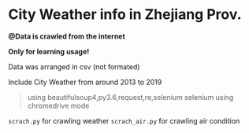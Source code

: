 # City Weather info in Zhejiang Prov.

**@Data is crawled from the internet** 

**Only for learning usage!**



Data was arranged in csv (not formated)

Include City Weather from around 2013 to 2019

> using beautifulsoup4,py3.6,request,re,selenium
> selenium using chromedrive mode

`scrach.py` for crawling weather
`scrach_air.py` for crawling air condition